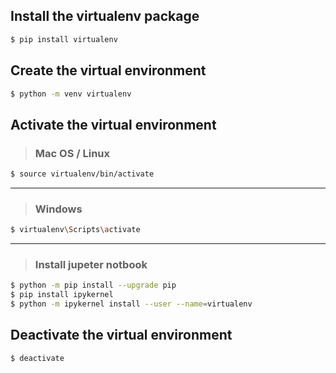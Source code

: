 ## Install the virtualenv package

```bash
$ pip install virtualenv
```

## Create the virtual environment

```bash
$ python -m venv virtualenv
```

## Activate the virtual environment

> ### Mac OS / Linux

```bash
$ source virtualenv/bin/activate
```
---
> ### Windows

```bash
$ virtualenv\Scripts\activate
```
---
> ### Install jupeter notbook
```bash
$ python -m pip install --upgrade pip
$ pip install ipykernel
$ python -m ipykernel install --user --name=virtualenv
```

## Deactivate the virtual environment

```bash
$ deactivate
```
